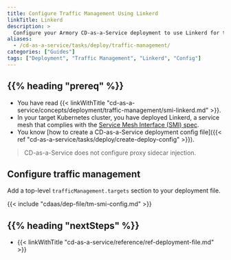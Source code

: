 ```yaml
---
title: Configure Traffic Management Using Linkerd
linkTitle: Linkerd
description: >
  Configure your Armory CD-as-a-Service deployment to use Linkerd for traffic management.
aliases:
  - /cd-as-a-service/tasks/deploy/traffic-management/
categories: ["Guides"]
tags: ["Deployment", "Traffic Management", "Linkerd", "Config"]
---
```


## {{% heading "prereq" %}}

* You have read {{< linkWithTitle "cd-as-a-service/concepts/deployment/traffic-management/smi-linkerd.md" >}}.
* In your target Kubernetes cluster, you have deployed Linkerd, a service mesh that complies with the [Service Mesh Interface (SMI) spec](https://github.com/servicemeshinterface/smi-spec).
* You know [how to create a CD-as-a-Service deployment config file]({{< ref "cd-as-a-service/tasks/deploy/create-deploy-config" >}}).

>CD-as-a-Service does not configure proxy sidecar injection.

## Configure traffic management

Add a top-level `trafficManagement.targets` section to your deployment file.

{{< include "cdaas/dep-file/tm-smi-config.md" >}}

## {{% heading "nextSteps" %}}

* {{< linkWithTitle "cd-as-a-service/reference/ref-deployment-file.md" >}}
